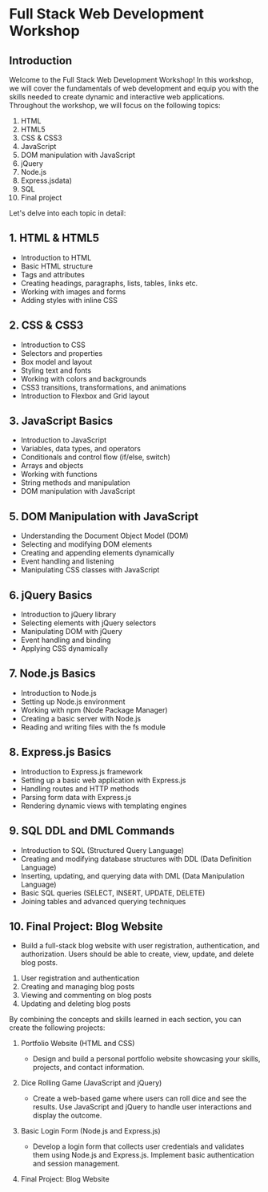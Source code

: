 # Full Stack Web Development Workshop

## Introduction
Welcome to the Full Stack Web Development Workshop! In this workshop, we will cover the fundamentals of web development and equip you with the skills needed to create dynamic and interactive web applications. Throughout the workshop, we will focus on the following topics:

1. HTML
2. HTML5
3. CSS & CSS3
4. JavaScript 
5. DOM manipulation with JavaScript
6. jQuery 
7. Node.js
8. Express.jsdata)
9. SQL 
10. Final project

Let's delve into each topic in detail:

## 1. HTML & HTML5
- Introduction to HTML
- Basic HTML structure
- Tags and attributes
- Creating headings, paragraphs, lists, tables, links etc.
- Working with images and forms
- Adding styles with inline CSS

## 2. CSS & CSS3
- Introduction to CSS
- Selectors and properties
- Box model and layout
- Styling text and fonts
- Working with colors and backgrounds
- CSS3 transitions, transformations, and animations
- Introduction to Flexbox and Grid layout

## 3. JavaScript Basics
- Introduction to JavaScript
- Variables, data types, and operators
- Conditionals and control flow (if/else, switch)
- Arrays and objects
- Working with functions
- String methods and manipulation
- DOM manipulation with JavaScript

## 5. DOM Manipulation with JavaScript
- Understanding the Document Object Model (DOM)
- Selecting and modifying DOM elements
- Creating and appending elements dynamically
- Event handling and listening
- Manipulating CSS classes with JavaScript

## 6. jQuery Basics
- Introduction to jQuery library
- Selecting elements with jQuery selectors
- Manipulating DOM with jQuery
- Event handling and binding
- Applying CSS dynamically

## 7. Node.js Basics
- Introduction to Node.js
- Setting up Node.js environment
- Working with npm (Node Package Manager)
- Creating a basic server with Node.js
- Reading and writing files with the fs module


## 8. Express.js Basics
- Introduction to Express.js framework
- Setting up a basic web application with Express.js
- Handling routes and HTTP methods
- Parsing form data with Express.js
- Rendering dynamic views with templating engines

## 9. SQL DDL and DML Commands
- Introduction to SQL (Structured Query Language)
- Creating and modifying database structures with DDL (Data Definition Language)
- Inserting, updating, and querying data with DML (Data Manipulation Language)
- Basic SQL queries (SELECT, INSERT, UPDATE, DELETE)
- Joining tables and advanced querying techniques

## 10. Final Project: Blog Website
- Build a full-stack blog website with user registration, authentication, and authorization. Users should be able to create, view, update, and delete blog posts.
1. User registration and authentication
2. Creating and managing blog posts
3. Viewing and commenting on blog posts
4. Updating and deleting blog posts

By combining the concepts and skills learned in each section, you can create the following projects:

1. Portfolio Website (HTML and CSS)
   - Design and build a personal portfolio website showcasing your skills, projects, and contact information.

2. Dice Rolling Game (JavaScript and jQuery)
   - Create a web-based game where users can roll dice and see the results. Use JavaScript and jQuery to handle user interactions and display the outcome.

3. Basic Login Form (Node.js and Express.js)
   - Develop a login form that collects user credentials and validates them using Node.js and Express.js. Implement basic authentication and session management.

4. Final Project: Blog Website
   
